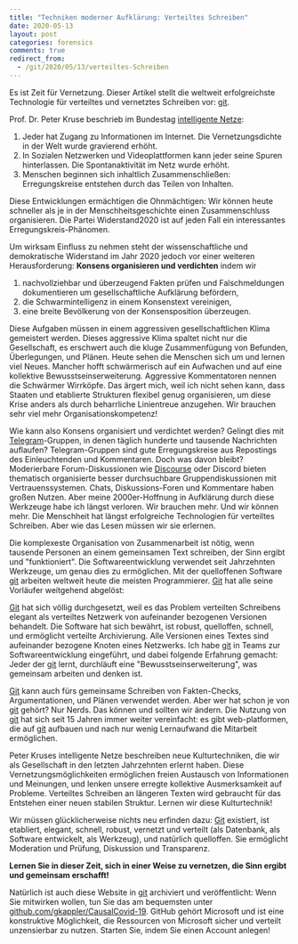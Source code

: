 ```yaml
---
title: "Techniken moderner Aufklärung: Verteiltes Schreiben"
date: 2020-05-13
layout: post
categories: forensics
comments: true
redirect_from:
  - /git/2020/05/13/verteiltes-Schreiben
---
```


Es ist Zeit für Vernetzung.
Dieser Artikel stellt die weltweit erfolgreichste Technologie für verteiltes und vernetztes Schreiben vor: [git](https://git-scm.org).

Prof. Dr. Peter Kruse beschrieb im Bundestag [intelligente Netze](https://www.youtube.com/watch?v=e_94-CH6h-o):
1. Jeder hat Zugang zu Informationen im Internet. Die Vernetzungsdichte in der Welt wurde gravierend erhöht.
2. In Sozialen Netzwerken und Videoplattformen kann jeder seine Spuren hinterlassen. Die Spontanaktivität im Netz wurde erhöht.
3. Menschen beginnen sich inhaltlich Zusammenschließen: Erregungskreise entstehen durch das Teilen von Inhalten.

Diese Entwicklungen ermächtigen die Ohnmächtigen:
Wir können heute schneller als je in der Menschheitsgeschichte einen Zusammenschluss organisieren.
Die Partei Widerstand2020 ist auf jeden Fall ein interessantes Erregungskreis-Phänomen.

Um wirksam Einfluss zu nehmen steht der wissenschaftliche und demokratische Widerstand im Jahr 2020 jedoch vor einer weiteren Herausforderung:
**Konsens organisieren und verdichten** indem wir
1. nachvollziehbar und überzeugend Fakten prüfen und Falschmeldungen dokumentieren um gesellschaftliche Aufklärung befördern,
2. die Schwarmintelligenz in einem Konsenstext vereinigen,
3. eine breite Bevölkerung von der Konsensposition überzeugen.

Diese Aufgaben müssen in einem aggressiven gesellschaftlichen Klima gemeistert werden.
Dieses aggressive Klima spaltet nicht nur die Gesellschaft, es erschwert auch die kluge Zusammenfügung von Befunden, Überlegungen, und Plänen.
Heute sehen die Menschen sich um und lernen viel Neues.
Mancher hofft schwärmerisch auf ein Aufwachen und auf eine kollektive Bewusstseinserweiterung.
Aggressive Kommentatoren nennen die Schwärmer Wirrköpfe.
Das ärgert mich, weil ich nicht sehen kann, dass Staaten und etablierte Strukturen flexibel genug organisieren, um diese Krise anders als durch beharrliche Linientreue anzugehen.
Wir brauchen sehr viel mehr Organisationskompetenz!

Wie kann also Konsens organisiert und verdichtet werden?
Gelingt dies mit [Telegram](https://telegram.org/)-Gruppen, in denen täglich hunderte und tausende Nachrichten auflaufen?
Telegram-Gruppen sind gute Erregungskreise aus Repostings des Einleuchtenden und Kommentaren.
Doch was davon bleibt?
Moderierbare Forum-Diskussionen wie [Discourse](https://www.discourse.org/) oder Discord bieten thematisch organisierte besser durchsuchbare Gruppendiskussionen mit Vertrauenssystemen.
Chats, Diskussions-Foren und Kommentare haben großen Nutzen.
Aber meine 2000er-Hoffnung in Aufklärung durch diese Werkzeuge habe ich längst verloren.
Wir brauchen mehr. 
Und wir können mehr.
Die Menschheit hat längst erfolgreiche Technologien für verteiltes Schreiben.
Aber wie das Lesen müssen wir sie erlernen.



Die komplexeste Organisation von Zusammenarbeit ist nötig, wenn tausende Personen an einem gemeinsamen Text schreiben, der Sinn ergibt und "funktioniert".
Die Softwareentwicklung verwendet seit Jahrzehnten Werkzeuge, um genau dies zu ermöglichen.
Mit der quelloffenen Software [git](https://git-scm.org) arbeiten weltweit heute die meisten Programmierer.
[Git](Https://Git-Scm.Org) hat alle seine Vorläufer weitgehend abgelöst:
<script type="text/javascript" src="https://ssl.gstatic.com/trends_nrtr/2213_RC01/embed_loader.js"></script> <script type="text/javascript"> trends.embed.renderExploreWidget("TIMESERIES", {"comparisonItem":[{"keyword":"git","geo":"","time":"all"},{"keyword":"svn","geo":"","time":"all"},{"keyword":"clearcase","geo":"","time":"all"},{"keyword":"perforce","geo":"","time":"all"},{"keyword":"/m/09d6g","geo":"","time":"all"}],"category":0,"property":""}, {"exploreQuery":"date=all&q=git,svn,clearcase,perforce,%2Fm%2F09d6g","guestPath":"https://trends.google.de:443/trends/embed/"}); </script> 
[Git](Https://Git-Scm.Org) hat sich völlig durchgesetzt, weil es das Problem verteilten Schreibens elegant als verteiltes Netzwerk von aufeinander bezogenen Versionen behandelt.
Die Software hat sich bewährt, ist robust, quelloffen, schnell, und ermöglicht verteilte Archivierung.
Alle Versionen eines Textes sind aufeinander bezogene Knoten eines Netzwerks.
Ich habe [git](https://git-scm.org) in Teams zur Softwareentwicklung eingeführt, und dabei folgende Erfahrung gemacht:
Jeder der [git](https://git-scm.org) lernt, durchläuft eine "Bewusstseinserweiterung", was gemeinsam arbeiten und denken ist.

[Git](Https://Git-Scm.Org) kann auch fürs gemeinsame Schreiben von Fakten-Checks, Argumentationen, und Plänen verwendet werden.
Aber wer hat schon je von [git](https://git-scm.org) gehört? 
Nur Nerds.
Das können und sollten wir ändern.
Die Nutzung von [git](https://git-scm.org) hat sich seit 15 Jahren immer weiter vereinfacht:
es gibt web-platformen, die auf [git](https://git-scm.org) aufbauen und nach nur wenig Lernaufwand die Mitarbeit ermöglichen.

Peter Kruses intelligente Netze beschreiben neue Kulturtechniken, die wir als Gesellschaft in den letzten Jahrzehnten erlernt haben.
Diese Vernetzungsmöglichkeiten ermöglichen freien Austausch von Informationen und Meinungen, und lenken unsere erregte kollektive Ausmerksamkeit auf Probleme.
Verteiltes Schreiben an längeren Texten wird gebraucht für das Entstehen einer neuen stabilen Struktur.
Lernen wir diese Kulturtechnik! 

Wir müssen glücklicherweise nichts neu erfinden dazu:
[Git](Https://Git-Scm.Org) existiert, ist etabliert, elegant, schnell, robust, vernetzt und verteilt (als Datenbank, als Software entwickelt, als Werkzeug), und natürlich quelloffen.
Sie ermöglicht Moderation und Prüfung, Diskussion und Transparenz.

**Lernen Sie in dieser Zeit, sich in einer Weise zu vernetzen, die Sinn ergibt und gemeinsam erschafft!**

Natürlich ist auch diese Website in [git](https://git-scm.org) archiviert und veröffentlicht: 
Wenn Sie mitwirken wollen, tun Sie das am bequemsten unter [github.com/gkappler/CausalCovid-19](https://github.com/gkappler/CausalCovid-19).
GitHub gehört Microsoft und ist eine konstruktive Möglichkeit, die Ressourcen von Microsoft sicher und verteilt unzensierbar zu nutzen.
Starten Sie, indem Sie einen Account anlegen!

